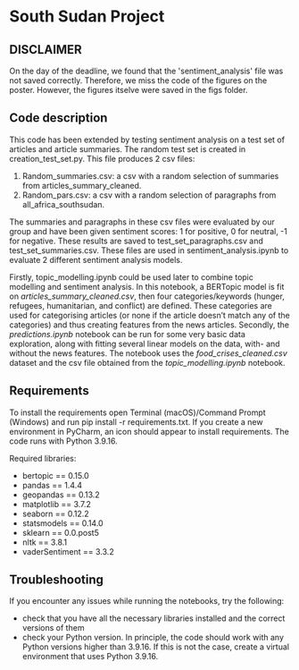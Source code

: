 # South Sudan Project 

## DISCLAIMER
On the day of the deadline, we found that the 'sentiment_analysis' file was not saved correctly. Therefore, we miss the code of the figures on the poster. However, the figures itselve were saved in the figs folder. 


## Code description
This code has been extended by testing sentiment analysis on a test set of articles and article summaries. The random test set is created in creation_test_set.py. This file produces 2 csv files:
1. Random_summaries.csv: a csv with a random selection of summaries from articles_summary_cleaned. 
2. Random_pars.csv: a csv with a random selection of paragraphs from all_africa_southsudan. 

The summaries and paragraphs in these csv files were evaluated by our group and have been given sentiment scores: 1 for positive, 0 for neutral, -1 for negative. These results are saved to test_set_paragraphs.csv and test_set_summaries.csv. These files are used in sentiment_analysis.ipynb to evaluate 2 different sentiment analysis models. 

Firstly, topic_modelling.ipynb could be used later to combine topic modelling and sentiment analysis. In this notebook, a BERTopic model is fit on _articles_summary_cleaned.csv_, then four categories/keywords (hunger, refugees, humanitarian, and conflict) are defined. These categories are used for categorising articles (or none if the article doesn’t match any of the categories) and thus creating features from the news articles. Secondly, the _predictions.ipynb_ notebook can be run for some very basic data exploration, along with fitting several linear models on the data, with- and without the news features. The notebook uses the _food_crises_cleaned.csv_ dataset and the csv file obtained from the  _topic_modelling.ipynb_ notebook.

## Requirements
To install the requirements open Terminal (macOS)/Command Prompt (Windows) and run pip install -r requirements.txt. If you create a new environment in PyCharm, an icon should appear to install requirements. The code runs with Python 3.9.16.

Required libraries:
- bertopic == 0.15.0 
- pandas == 1.4.4 
- geopandas == 0.13.2 
- matplotlib == 3.7.2 
- seaborn == 0.12.2
- statsmodels == 0.14.0 
- sklearn == 0.0.post5
- nltk == 3.8.1
- vaderSentiment == 3.3.2

## Troubleshooting

If you encounter any issues while running the notebooks, try the following:
- check that you have all the necessary libraries installed and the correct versions of them
- check your Python version. In principle, the code should work with any Python versions higher than 3.9.16. If this is not the case, create a virtual environment that uses Python 3.9.16.